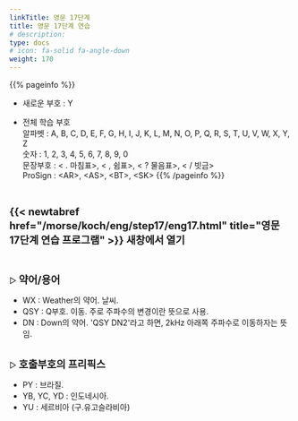 ```yaml
---
linkTitle: 영문 17단계
title: 영문 17단계 연습
# description: 
type: docs
# icon: fa-solid fa-angle-down
weight: 170
---
```


{{% pageinfo %}}

* 새로운 부호 : Y

* 전체 학습 부호<br>
알파벳 : A, B, C, D, E, F, G, H, I, J, K, L, M, N, O, P, Q, R, S, T, U, V, W, X, Y, Z<br>
숫자 : 1, 2, 3, 4, 5, 6, 7, 8, 9, 0<br>
문장부호 : < . 마침표>, < , 쉼표>, < ? 물음표>, < / 빗금><br>
ProSign : &lt;AR&gt;, &lt;AS&gt;, &lt;BT&gt;, &lt;SK&gt;
{{% /pageinfo %}}

<br>

<b><span style="font-size:130%">{{< newtabref href="/morse/koch/eng/step17/eng17.html" title="영문 17단계 연습 프로그램" >}} 새창에서 열기</span></b>

<br>

▷ <b><span style="font-size:130%">약어/용어</span></b>
- WX : Weather의 약어. 날씨.
- QSY : Q부호. 이동. 주로 주파수의 변경이란 뜻으로 사용.
- DN : Down의 약어. 'QSY DN2'라고 하면, 2kHz 아래쪽 주파수로 이동하자는 뜻임.
 <br><br>

▷ <b><span style="font-size:130%">호출부호의 프리픽스</span></b>
- PY : 브라질.
- YB, YC, YD : 인도네시아.
- YU : 세르비아 (구.유고슬라비아)
